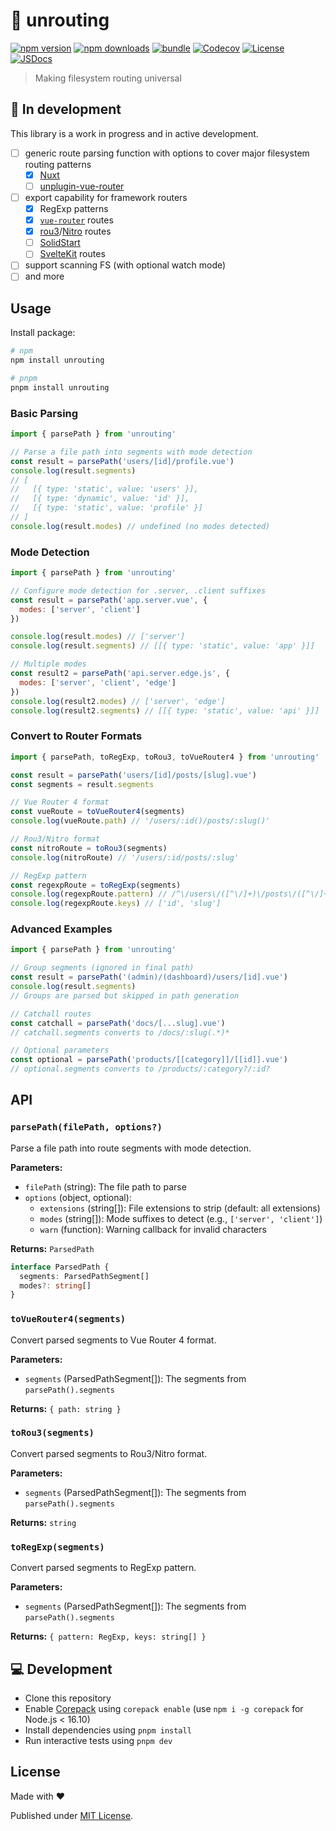 # 📍 unrouting

[![npm version][npm-version-src]][npm-version-href]
[![npm downloads][npm-downloads-src]][npm-downloads-href]
[![bundle][bundle-src]][bundle-href]
[![Codecov][codecov-src]][codecov-href]
[![License][license-src]][license-href]
[![JSDocs][jsdocs-src]][jsdocs-href]

> Making filesystem routing universal

## 🚧 In development

This library is a work in progress and in active development.

- [ ] generic route parsing function with options to cover major filesystem routing patterns
  - [x] [Nuxt](https://github.com/nuxt/nuxt)
  - [ ] [unplugin-vue-router](https://github.com/posva/unplugin-vue-router)
- [ ] export capability for framework routers
  - [x] RegExp patterns
  - [x] [`vue-router`](https://router.vuejs.org/) routes
  - [x] [rou3](http://github.com/h3js/rou3)/[Nitro](https://nitro.unjs.io/) routes
  - [ ] [SolidStart](https://start.solidjs.com/core-concepts/routing)
  - [ ] [SvelteKit](https://kit.svelte.dev/docs/routing) routes
- [ ] support scanning FS (with optional watch mode)
- [ ] and more

## Usage

Install package:

```sh
# npm
npm install unrouting

# pnpm
pnpm install unrouting
```

### Basic Parsing

```js
import { parsePath } from 'unrouting'

// Parse a file path into segments with mode detection
const result = parsePath('users/[id]/profile.vue')
console.log(result.segments)
// [
//   [{ type: 'static', value: 'users' }],
//   [{ type: 'dynamic', value: 'id' }],
//   [{ type: 'static', value: 'profile' }]
// ]
console.log(result.modes) // undefined (no modes detected)
```

### Mode Detection

```js
import { parsePath } from 'unrouting'

// Configure mode detection for .server, .client suffixes
const result = parsePath('app.server.vue', {
  modes: ['server', 'client']
})

console.log(result.modes) // ['server']
console.log(result.segments) // [[{ type: 'static', value: 'app' }]]

// Multiple modes
const result2 = parsePath('api.server.edge.js', {
  modes: ['server', 'client', 'edge']
})
console.log(result2.modes) // ['server', 'edge']
console.log(result2.segments) // [[{ type: 'static', value: 'api' }]]
```

### Convert to Router Formats

```js
import { parsePath, toRegExp, toRou3, toVueRouter4 } from 'unrouting'

const result = parsePath('users/[id]/posts/[slug].vue')
const segments = result.segments

// Vue Router 4 format
const vueRoute = toVueRouter4(segments)
console.log(vueRoute.path) // '/users/:id()/posts/:slug()'

// Rou3/Nitro format
const nitroRoute = toRou3(segments)
console.log(nitroRoute) // '/users/:id/posts/:slug'

// RegExp pattern
const regexpRoute = toRegExp(segments)
console.log(regexpRoute.pattern) // /^\/users\/([^\/]+)\/posts\/([^\/]+)\/?$/
console.log(regexpRoute.keys) // ['id', 'slug']
```

### Advanced Examples

```js
import { parsePath } from 'unrouting'

// Group segments (ignored in final path)
const result = parsePath('(admin)/(dashboard)/users/[id].vue')
console.log(result.segments)
// Groups are parsed but skipped in path generation

// Catchall routes
const catchall = parsePath('docs/[...slug].vue')
// catchall.segments converts to /docs/:slug(.*)*

// Optional parameters
const optional = parsePath('products/[[category]]/[[id]].vue')
// optional.segments converts to /products/:category?/:id?
```

## API

### `parsePath(filePath, options?)`

Parse a file path into route segments with mode detection.

**Parameters:**
- `filePath` (string): The file path to parse
- `options` (object, optional):
  - `extensions` (string[]): File extensions to strip (default: all extensions)
  - `modes` (string[]): Mode suffixes to detect (e.g., `['server', 'client']`)
  - `warn` (function): Warning callback for invalid characters

**Returns:** `ParsedPath`
```ts
interface ParsedPath {
  segments: ParsedPathSegment[]
  modes?: string[]
}
```

### `toVueRouter4(segments)`

Convert parsed segments to Vue Router 4 format.

**Parameters:**
- `segments` (ParsedPathSegment[]): The segments from `parsePath().segments`

**Returns:** `{ path: string }`

### `toRou3(segments)`

Convert parsed segments to Rou3/Nitro format.

**Parameters:**
- `segments` (ParsedPathSegment[]): The segments from `parsePath().segments`

**Returns:** `string`

### `toRegExp(segments)`

Convert parsed segments to RegExp pattern.

**Parameters:**
- `segments` (ParsedPathSegment[]): The segments from `parsePath().segments`

**Returns:** `{ pattern: RegExp, keys: string[] }`

## 💻 Development

- Clone this repository
- Enable [Corepack](https://github.com/nodejs/corepack) using `corepack enable` (use `npm i -g corepack` for Node.js < 16.10)
- Install dependencies using `pnpm install`
- Run interactive tests using `pnpm dev`

## License

Made with ❤️

Published under [MIT License](./LICENCE).

<!-- Badges -->

[npm-version-src]: https://img.shields.io/npm/v/unrouting?style=flat&colorA=18181B&colorB=F0DB4F
[npm-version-href]: https://npmjs.com/package/unrouting
[npm-downloads-src]: https://img.shields.io/npm/dm/unrouting?style=flat&colorA=18181B&colorB=F0DB4F
[npm-downloads-href]: https://npmjs.com/package/unrouting
[codecov-src]: https://img.shields.io/codecov/c/gh/unjs/unrouting/main?style=flat&colorA=18181B&colorB=F0DB4F
[codecov-href]: https://codecov.io/gh/unjs/unrouting
[bundle-src]: https://img.shields.io/bundlephobia/minzip/unrouting?style=flat&colorA=18181B&colorB=F0DB4F
[bundle-href]: https://bundlephobia.com/result?p=unrouting
[license-src]: https://img.shields.io/github/license/unjs/unrouting.svg?style=flat&colorA=18181B&colorB=F0DB4F
[license-href]: https://github.com/unjs/unrouting/blob/main/LICENSE
[jsdocs-src]: https://img.shields.io/badge/jsDocs.io-reference-18181B?style=flat&colorA=18181B&colorB=F0DB4F
[jsdocs-href]: https://www.jsdocs.io/package/unrouting
